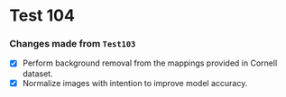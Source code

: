 # Test 104

### Changes made from `Test103`
- [x] Perform background removal from the mappings provided in Cornell dataset.
- [x] Normalize images with intention to improve model accuracy.
